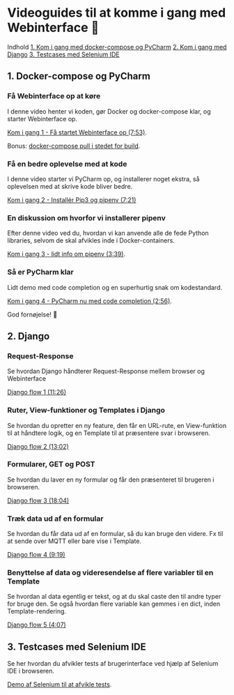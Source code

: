 # Videoguides til at komme i gang med Webinterface :rocket:

Indhold
[1. Kom i gang med docker-compose og PyCharm](#1-Docker-compose-og-PyCharm)
[2. Kom i gang med Django](#2-Django)
[3. Testcases med Selenium IDE](#3-Testcases-med-Selenium-IDE)

## 1. Docker-compose og PyCharm
### Få Webinterface op at køre
I denne video henter vi koden, gør Docker og docker-compose klar, og starter Webinterface op.

[Kom i gang 1 - Få startet Webinterface op (7:53)](https://youtu.be/o60uKeKV2kc).

Bonus: [docker-compose pull i stedet for build](https://youtu.be/WdQuxeNPE-k).

### Få en bedre oplevelse med at kode
I denne video starter vi PyCharm op, og installerer noget ekstra, så oplevelsen med at skrive kode bliver bedre.

[Kom i gang 2 - Installér Pip3 og pipenv (7:21)](https://youtu.be/nAIftKo4zL4)

### En diskussion om hvorfor vi installerer pipenv
Efter denne video ved du, hvordan vi kan anvende alle de fede Python libraries, selvom de skal afvikles inde i Docker-containers.

[Kom i gang 3 - lidt info om pipenv (3:39)](https://youtu.be/oOBcc2cMtIM).

### Så er PyCharm klar
Lidt demo med code completion og en superhurtig snak om kodestandard.

[Kom i gang 4 - PyCharm nu med code completion (2:56)](https://youtu.be/zQ1FhAhG5r4).

God fornøjelse! :beers:


## 2. Django 

### Request-Response
Se hvordan Django håndterer Request-Response mellem browser og Webinterface

[Django flow 1 (11:26)](https://youtu.be/CsIFsD1pd9w)

### Ruter, View-funktioner og Templates i Django
Se hvordan du opretter en ny feature, den får en URL-rute, en View-funktion til at håndtere logik, og en Template til at præsentere svar i browseren.

[Django flow 2 (13:02)](https://youtu.be/1IgfWK_YF04)

### Formularer, GET og POST
Se hvordan du laver en ny formular og får den præsenteret til brugeren i browseren.

[Django flow 3 (18:04)](https://youtu.be/BECwC34fio4)

### Træk data ud af en formular
Se hvordan du får data ud af en formular, så du kan bruge den videre. Fx til at sende over MQTT eller bare vise i Template.

[Django flow 4 (9:19)](https://youtu.be/f2WxUdw3pgo)

### Benyttelse af data og videresendelse af flere variabler til en Template
Se hvordan al data egentlig er tekst, og at du skal caste den til andre typer for bruge den. Se også hvordan flere variable kan gemmes i en dict, inden Template-rendering.

[Django flow 5 (4:07)](https://youtu.be/zbdoZOneGik)


## 3. Testcases med Selenium IDE
Se her hvordan du afvikler tests af brugerinterface ved hjælp af Selenium IDE i browseren.

[Demo af Selenium til at afvikle tests](https://youtu.be/VvI-IKYkFOc).
